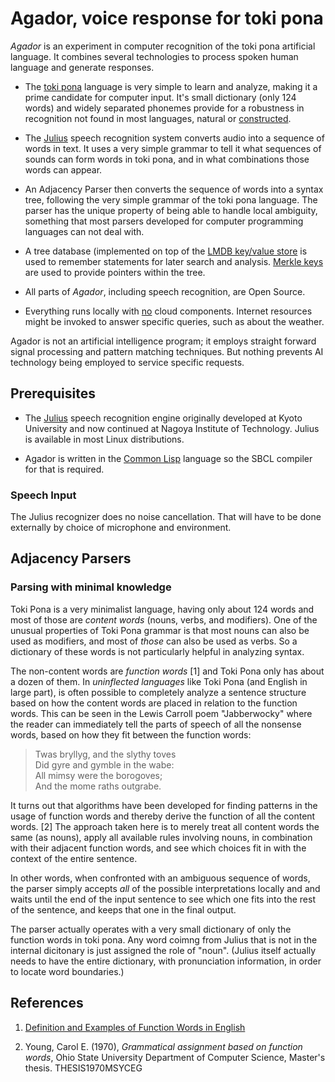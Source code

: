 # Agador, voice response for toki pona

*Agador* is an experiment in computer recognition of the toki pona artificial language.  It combines several technologies to process spoken human language and generate responses.

* The [toki pona](tokipona.org) language is very simple to learn and analyze,
making it a prime candidate for computer input.  It's small dictionary
(only 124 words) and widely separated phonemes provide for a robustness
in recognition not found in most languages, natural or
[constructed](https://en.wikipedia.org/wiki/Constructed_language).

* The [Julius](https://github.com/julius-speech/julius) speech recognition
system converts audio into a sequence of words in text.  It uses a
very simple grammar to tell it what sequences of sounds can form
words in toki pona, and in what combinations those words can appear.

* An Adjacency Parser then converts the sequence of words into a syntax
tree, following the very simple grammar of the toki pona language.
The parser has the unique property of being able to handle local ambiguity, something that most parsers developed for computer programming languages can not deal with.

* A tree database (implemented on top of the [LMDB key/value store](https://en.wikipedia.org/wiki/Lightning_Memory-Mapped_Database) is used to remember statements for later search and analysis.  [Merkle keys](https://en.wikipedia.org/wiki/Merkle_signature_scheme) are used to provide pointers within the tree.

* All parts of *Agador*, including speech recognition, are Open Source.

* Everything runs locally with <u>no</u> cloud components.  Internet resources might be invoked to answer specific queries, such as about the weather.

Agador is not an artificial intelligence program; it employs straight forward signal processing and pattern matching techniques.  But nothing prevents AI technology being employed to service specific requests.

## Prerequisites

* The [Julius](https://github.com/julius-speech/julius)
speech recognition engine originally developed at Kyoto University and now continued at Nagoya Institute of Technology.  Julius is available in most Linux distributions.

* Agador is written in the [Common Lisp](https://en.wikipedia.org/wiki/Common_Lisp) language so the SBCL compiler for that is required.

### Speech Input

The Julius recognizer does no noise cancellation.  That will have to be done externally by choice of microphone and environment.

## Adjacency Parsers
### Parsing with minimal knowledge

Toki Pona is a very minimalist language, having only about 124 words and
most of those are *content words* (nouns, verbs, and modifiers).  One of the
unusual properties of Toki Pona grammar is that most nouns can also be
used as modifiers, and most of *those* can also be used as verbs.  So
a dictionary of these words is not particularly helpful in analyzing syntax.

The non-content words are *function words* [1] and Toki Pona only has
about a dozen of them.  In *uninflected languages* like Toki Pona (and
English in large part), is often possible to completely analyze a sentence
structure based on how the content words are placed in relation to the
function words.  This can be seen in the Lewis Carroll poem "Jabberwocky"
where the reader can immediately tell the parts of speech of all the
nonsense words, based on how they fit between the function words:

> Twas bryllyg, and the slythy toves  
> Did gyre and gymble in the wabe:  
> All mimsy were the borogoves;  
> And the mome raths outgrabe.  

It turns out that algorithms have been developed for finding patterns in
the usage of function words and thereby derive the function of all the
content words. [2]  The approach taken here is to merely treat all content
words the same (as nouns), apply all available rules involving nouns,
in combination with their adjacent function words, and see which choices
fit in with the context of the entire sentence.

In other words, when confronted with an ambiguous sequence of words, the
parser simply accepts *all* of the possible interpretations locally and
and waits until the end of the input sentence to see which one fits into
the rest of the sentence, and keeps that one in the final output.

The parser actually operates with a very small dictionary of only the
function words in toki pona.  Any word coimng from Julius that is not
in the internal dicitonary is just assigned the role of "noun".  (Julius
itself actually needs to have the entire dictionary, with pronunciation
information, in order to locate word boundaries.)

## References
1. [Definition and Examples of Function Words in English](https://www.thoughtco.com/function-word-grammar-1690876)

2. Young, Carol E. (1970), *Grammatical assignment based on function words*,
Ohio State University Department of Computer Science,
Master's thesis. THESIS1970MSYCEG



